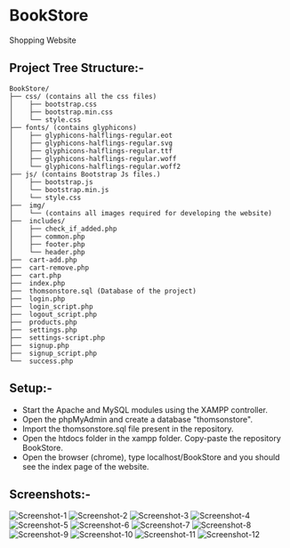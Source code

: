 # BookStore
Shopping Website

## Project Tree Structure:-
	
	BookStore/
	├── css/ (contains all the css files)
	│    ├── bootstrap.css
	│    ├── bootstrap.min.css
	│    └── style.css
	├── fonts/ (contains glyphicons)
	│    ├── glyphicons-halflings-regular.eot
	│    ├── glyphicons-halflings-regular.svg
	│    ├── glyphicons-halflings-regular.ttf
	│    ├── glyphicons-halflings-regular.woff
	│    └── glyphicons-halflings-regular.woff2
	├── js/ (contains Bootstrap Js files.)
	│    ├── bootstrap.js
	│    └── bootstrap.min.js
	│    └── style.css
	├──  img/
	│    └── (contains all images required for developing the website)
	├──  includes/	 
	│    ├── check_if_added.php
	│    ├── common.php
	│    ├── footer.php
	│    └── header.php
	├──  cart-add.php
	├──  cart-remove.php
	├──  cart.php 
	├──  index.php
	├──  thomsonstore.sql (Database of the project)
	├──  login.php
	├──  login_script.php
	├──  logout_script.php
	├──  products.php
	├──  settings.php
	├──  settings-script.php
	├──  signup.php
	├──  signup_script.php
	└──  success.php

## Setup:-				

- Start the Apache and MySQL modules using the XAMPP controller.
- Open the phpMyAdmin and create a database "thomsonstore". 
- Import the thomsonstore.sql file present in the repository.
- Open the htdocs folder in the xampp folder. Copy-paste the repository BookStore.
- Open the browser (chrome), type localhost/BookStore and you should see the index page of the website.

## Screenshots:-

![Screenshot-1](https://github.com/kmranrg/BookStore/blob/master/img/ss1.png)	![Screenshot-2](https://github.com/kmranrg/BookStore/blob/master/img/ss2.png)	![Screenshot-3](https://github.com/kmranrg/BookStore/blob/master/img/ss3.png)	![Screenshot-4](https://github.com/kmranrg/BookStore/blob/master/img/ss4.png)	![Screenshot-5](https://github.com/kmranrg/BookStore/blob/master/img/ss5.png)	![Screenshot-6](https://github.com/kmranrg/BookStore/blob/master/img/ss6.png)	![Screenshot-7](https://github.com/kmranrg/BookStore/blob/master/img/ss7.png)	![Screenshot-8](https://github.com/kmranrg/BookStore/blob/master/img/ss8.png)	![Screenshot-9](https://github.com/kmranrg/BookStore/blob/master/img/ss9.png)	![Screenshot-10](https://github.com/kmranrg/BookStore/blob/master/img/ss10.png)	![Screenshot-11](https://github.com/kmranrg/BookStore/blob/master/img/ss11.png)	![Screenshot-12](https://github.com/kmranrg/BookStore/blob/master/img/ss12.png)
